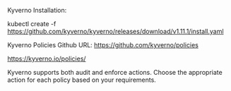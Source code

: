 Kyverno Installation:

kubectl create -f https://github.com/kyverno/kyverno/releases/download/v1.11.1/install.yaml


Kyverno Policies Github URL:
https://github.com/kyverno/policies

https://kyverno.io/policies/


Kyverno supports both audit and enforce actions. Choose the appropriate action for each policy based on your requirements.